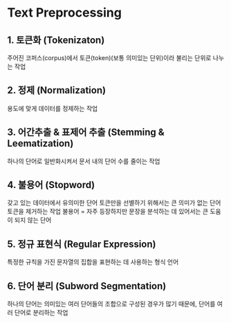 # Text Preprocessing

## 1. 토큰화 (Tokenizaton)

주어진 코퍼스(corpus)에서 토큰(token)(보통 의미있는 단위)이라 불리는 단위로 나누는 작업

## 2. 정제 (Normalization)

용도에 맞게 데이터를 정제하는 작업

## 3. 어간추출 & 표제어 추출 (Stemming & Leematization)

하나의 단어로 일반화시켜서 문서 내의 단어 수를 줄이는 작업

## 4. 불용어 (Stopword)

갖고 있는 데이터에서 유의미한 단어 토큰만을 선별하기 위해서는 큰 의미가 없는 단어 토큰을 제거하는 작업
불용어 = 자주 등장하지만 문장을 분석하는 데 있어서는 큰 도움이 되지 않는 단어

## 5. 정규 표현식 (Regular Expression)

특정한 규칙을 가진 문자열의 집합을 표현하는 데 사용하는 형식 언어

## 6. 단어 분리 (Subword Segmentation)

하나의 단어는 의미있는 여러 단어들의 조합으로 구성된 경우가 많기 때문에, 단어를 여러 단어로 분리하는 작업